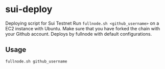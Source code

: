 # sui-deploy
Deploying script for Sui Testnet
Run `fullnode.sh <github_username>` on a EC2 instance with Ubuntu. 
Make sure that you have forked the chain with your Github account.
Deploys by fullnode with default configurations.

## Usage
```
fullnode.sh github_username
```